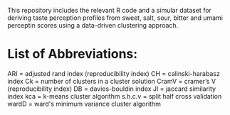 This repository includes the relevant R code and a simular dataset for deriving taste perception profiles from sweet, salt, sour, bitter and umami 
perceptin scores using a data-driven clustering approach. 

# List of Abbreviations:
ARI = adjusted rand index (reproducibility index)
CH = calinski-harabasz index 
Ck = number of clusters in a cluster solution 
CramV = cramer’s V (reproducibility index)
DB = davies-bouldin index
JI = jaccard similarity index
kca = k-means cluster algorithm
s.h.c.v = split half cross validation
wardD = ward's minimum variance cluster algorithm



